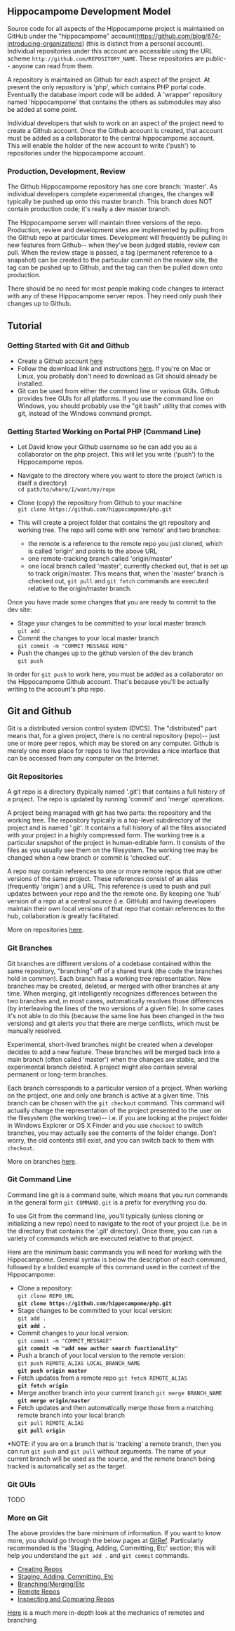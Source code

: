 ## Hippocampome Development Model

Source code for all aspects of the Hippocampome project is maintained on GitHub under the "hippocampome" account(https://github.com/blog/674-introducing-organizations) (this is distinct from a personal account).  Individual repositories under this account are accessible using the URL scheme `http://github.com/REPOSITORY_NAME`.  These repositories are public-- anyone can read from them.

A repository is maintained on Github for each aspect of the project.  At present the only repository is 'php', which contains PHP portal code.  Eventually the database import code will be added.  A 'wrapper' repository named 'hippocampome' that contains the others as submodules may also be added at some point.

Individual developers that wish to work on an aspect of the project need to create a Github account.  Once the Github account is created, that account must be added as a collaborator to the central hippocampome account.  This will enable the holder of the new account to write ('push') to repositories under the hippocampome account.

### Production, Development, Review

The Github Hippocampome repository has one core branch: 'master'.  As individual developers complete experimental changes, the changes will typically be pushed up onto this master branch.  This branch does NOT contain production code; it's really a dev master branch.

The Hippocampome server will maintain three versions of the repo.  Production, review and development sites are implemented by pulling from the Github repo at particular times.  Development will frequently be pulling in new features from Github-- when they've been judged stable, review can pull.  When the review stage is passed, a tag (permanent reference to a snapshot) can be created to the particular commit on the review site, the tag can be pushed up to Github, and the tag can then be pulled down onto production.

There should be no need for most people making code changes to interact with any of these Hippocampome server repos.  They need only push their changes up to Github.

## Tutorial

### Getting Started with Git and Github

- Create a Github account [here](https://github.com)
- Follow the download link and instructions [here](https://help.github.com/articles/set-up-git).  If you're on Mac or Linux, you probably don't need to download as Git should already be installed.
- Git can be used from either the command line or various GUIs. Github provides free GUIs for all platforms.  If you use the command line on Windows, you should probably use the "git bash" utility that comes with git, instead of the Windows command prompt.

### Getting Started Working on Portal PHP (Command Line)

- Let David know your Github username so he can add you as a collaborator on the php project.  This will let you write ('push') to the Hippocampome repos.
- Navigate to the directory where you want to store the project (which is itself a directory)  
`cd path/to/where/I/want/my/repo`
- Clone (copy) the repository from Github to your machine  
`git clone https://github.com/hippocampome/php.git`

- This will create a project folder that contains the git repository and working tree.  The repo will come with one 'remote' and two branches:
    - the remote is a reference to the remote repo you just cloned, which is called 'origin' and points to the above URL
    - one remote-tracking branch called 'origin/master'
    - one local branch called 'master', currently checked out, that is set up to track origin/master.  This means that, when the 'master' branch is checked out, `git pull` and `git fetch` commands are executed relative to the origin/master branch.

Once you have made some changes that you are ready to commit to the dev site:

- Stage your changes to be committed to your local master branch  
`git add .`
- Commit the changes to your local master branch  
`git commit -m "COMMIT MESSAGE HERE"`
- Push the changes up to the github version of the dev branch  
`git push`

In order for `git push` to work here, you must be added as a collaborator on the Hippocampome Github account.  That's because you'll be actually writing to the account's php repo.

## Git and Github

Git is a distributed version control system (DVCS).  The "distributed" part means that, for a given project, there is no central repository (repo)-- just one or more peer repos, which may be stored on any computer.  Github is merely one more place for repos to live that provides a nice interface that can be accessed from any computer on the Internet.

### Git Repositories

A git repo is a directory (typically named '.git') that contains a full history of a project.  The repo is updated by running 'commit' and 'merge' operations.

A project being managed with git has two parts: the repository and the working tree.  The repository typically is a top-level subdirectory of the project and is named '.git'.  It contains a full history of all the files associated with your project in a highly compressed form.  The working tree is a particular snapshot of the project in human-editable form.  It consists of the files as you usually see them on the filesystem.  The working tree may be changed when a new branch or commit is 'checked out'.

A repo may contain references to one or more remote repos that are other versions of the same project.  These references consist of an alias (frequently 'origin') and a URL.  This reference is used to push and pull updates between your repo and the the remote one.  By keeping one 'hub' version of a repo at a central source (i.e. GitHub) and having developers maintain their own local versions of that repo that contain references to the hub, collaboration is greatly facilitated.

 More on repositories [here](http://gitref.org/creating/).

### Git Branches

Git branches are different versions of a codebase contained within the same repository, "branching" off of a shared trunk (the code the branches hold in common).  Each branch has a working tree representation.  New branches may be created, deleted, or merged with other branches at any time.  When merging, git intelligently recognizes differences between the two branches and, in most cases, automatically resolves those differences (by interleaving the lines of the two versions of a given file).  In some cases it's not able to do this (because the same line has been changed in the two versions) and git alerts you that there are merge conflicts, which must be manually resolved.

Experimental, short-lived branches might be created when a developer decides to add a new feature.  These branches will be merged back into a main branch (often called 'master') when the changes are stable, and the experimental branch deleted.  A project might also contain several permanent or long-term branches.

Each branch corresponds to a particular version of a project.  When working on the project, one and only one branch is active at a given time.  This branch can be chosen with the `git checkout` command.  This command will actually change the representation of the project presented to the user on the filesystem (the working tree)-- i.e. if you are looking at the project folder in Windows Explorer or OS X Finder and you use `checkout` to switch branches, you may actually see the contents of the folder change.  Don't worry, the old contents still exist, and you can switch back to them with `checkout`.

More on branches [here](http://gitref.org/branching/).

### Git Command Line

Command line git is a command suite, which means that you run commands in the general form `git COMMAND`.  `git` is a prefix for everything you do.

To use Git from the command line, you'll typically (unless cloning or initializing a new repo) need to navigate to the root of your project (i.e. be in the directory that contains the '.git' directory).  Once there, you can run a variety of commands which are executed relative to that project.

Here are the minimum basic commands you will need for working with the Hippocampome.  General syntax is below the description of each command, followed by a bolded example of this command used in the context of the Hippocampome:

- Clone a repository:  
`git clone REPO_URL`  
**`git clone https://github.com/hippocampome/php.git`**
- Stage changes to be committed to your local version:  
`git add .`  
**`git add .`**
- Commit changes to your local version:  
`git commit -m "COMMIT_MESSAGE"`  
**`git commit -m "add new author search functionality"`**
- Push a branch of your local version to the remote version:  
`git push REMOTE_ALIAS LOCAL_BRANCH_NAME`  
**`git push origin master`**
- Fetch updates from a remote repo
`git fetch REMOTE_ALIAS`  
**`git fetch origin`**
- Merge another branch into your current branch
`git merge BRANCH_NAME`  
**`git merge origin/master`**
- Fetch updates and then automatically merge those from a matching remote branch into your local branch  
`git pull REMOTE_ALIAS`  
**`git pull origin`**

*NOTE: if you are on a branch that is 'tracking' a remote branch, then you can run `git push` and `git pull` without arguments.  The name of your current branch will be used as the source, and the remote branch being tracked is automatically set as the target.

### Git GUIs

TODO

### More on Git

The above provides the bare minimum of information.  If you want to know more, you should go through the below pages at [GitRef](http://gitref.org).  Particularly recommended is the 'Staging, Adding, Committing, Etc' section; this will help you understand the `git add .` and `git commit` commands.

- [Creating Repos](http://gitref.org/creating/)
- [Staging, Adding, Committing, Etc](http://gitref.org/basic/)
- [Branching/Merging/Etc](http://gitref.org/branching/)
- [Remote Repos](http://gitref.org/remotes/)
- [Inspecting and Comparing Repos](http://gitref.org/inspect/)

[Here](http://git-scm.com/book/en/Git-Branching-Remote-Branches) is a much more in-depth look at the mechanics of remotes and branching

